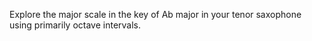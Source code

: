 Explore the major scale in the key of Ab major in your tenor saxophone using primarily octave intervals.